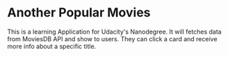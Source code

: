 # Another Popular Movies

This is a learning Application for Udacity's Nanodegree.
It will fetches data from MoviesDB API and show to users. They can click a card and receive more info about a specific title.

